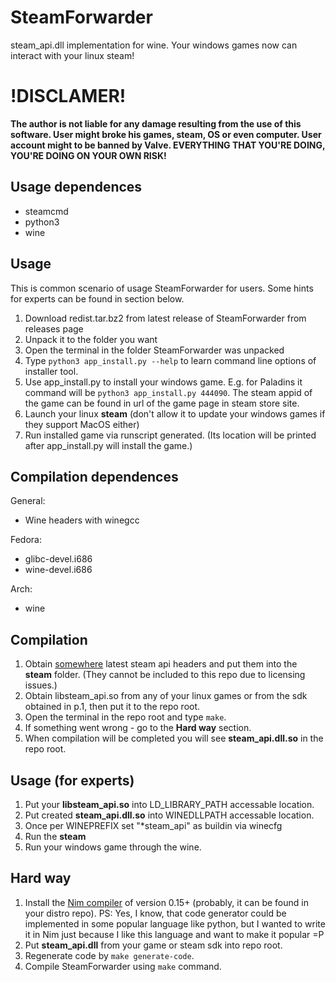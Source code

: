 # SteamForwarder
steam_api.dll implementation for wine. Your windows games now can interact with your linux steam!

# !DISCLAMER!
**The author is not liable for any damage resulting from the use of this software. User might broke his games, steam, OS or even computer. User account might to be banned by Valve. EVERYTHING THAT YOU'RE DOING, YOU'RE DOING ON YOUR OWN RISK!**

## Usage dependences
* steamcmd
* python3
* wine

## Usage
This is common scenario of usage SteamForwarder for users.
Some hints for experts can be found in section below.
1. Download redist.tar.bz2 from latest release of SteamForwarder from releases page
2. Unpack it to the folder you want
3. Open the terminal in the folder SteamForwarder was unpacked
4. Type `python3 app_install.py --help` to learn command line options of installer tool.
5. Use app\_install.py to install your windows game. E.g. for Paladins it command will be `python3 app_install.py 444090`. The steam appid of the game can be found in url of the game page in steam store site.
6. Launch your linux **steam** (don't allow it to update your windows games if they support MacOS either)
7. Run installed game via runscript generated. (Its location will be printed after app\_install.py will install the game.)

## Compilation dependences
General:
* Wine headers with winegcc

Fedora:
* glibc-devel.i686
* wine-devel.i686

Arch:
* wine

## Compilation
1. Obtain [somewhere](https://partner.steamgames.com/home) latest steam api headers and put them into the **steam** folder. (They cannot be included to this repo due to licensing issues.)
2. Obtain libsteam_api.so from any of your linux games or from the sdk obtained in p.1, then put it to the repo root.
3. Open the terminal in the repo root and type `make`.
4. If something went wrong - go to the **Hard way** section.
5. When compilation will be completed you will see **steam_api.dll.so** in the repo root.

## Usage (for experts)
1. Put your **libsteam_api.so** into LD_LIBRARY_PATH accessable location.
2. Put created **steam_api.dll.so** into WINEDLLPATH accessable location.
3. Once per WINEPREFIX set "*steam_api" as buildin via winecfg
4. Run the **steam**
5. Run your windows game through the wine.

## Hard way
1. Install the [Nim compiler](https://nim-lang.org/download.html) of version 0.15+ (probably, it can be found in your distro repo). PS: Yes, I know, that code generator could be implemented in some popular language like python, but I wanted to write it in Nim just because I like this language and want to make it popular =P
2. Put **steam_api.dll** from your game or steam sdk into repo root.
3. Regenerate code by `make generate-code`.
4. Compile SteamForwarder using `make` command.
